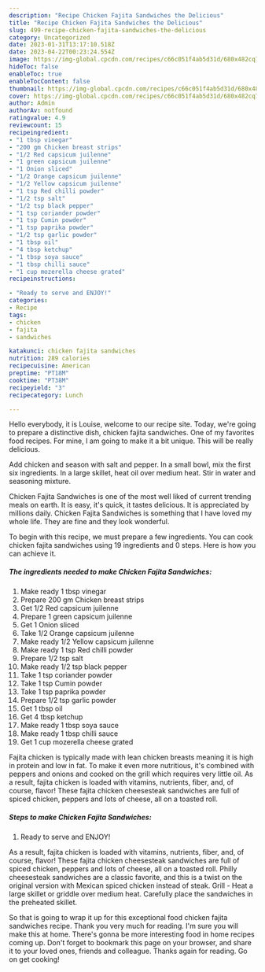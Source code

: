 ```yaml
---
description: "Recipe Chicken Fajita Sandwiches the Delicious"
title: "Recipe Chicken Fajita Sandwiches the Delicious"
slug: 499-recipe-chicken-fajita-sandwiches-the-delicious
category: Uncategorized
date: 2023-01-31T13:17:10.518Z
date: 2023-04-22T00:23:24.554Z
image: https://img-global.cpcdn.com/recipes/c66c051f4ab5d31d/680x482cq70/chicken-fajita-sandwiches-recipe-main-photo.jpg
hideToc: false
enableToc: true
enableTocContent: false
thumbnail: https://img-global.cpcdn.com/recipes/c66c051f4ab5d31d/680x482cq70/chicken-fajita-sandwiches-recipe-main-photo.jpg
cover: https://img-global.cpcdn.com/recipes/c66c051f4ab5d31d/680x482cq70/chicken-fajita-sandwiches-recipe-main-photo.jpg
author: Admin
authorAv: notfound
ratingvalue: 4.9
reviewcount: 15
recipeingredient:
- "1 tbsp vinegar"
- "200 gm Chicken breast strips"
- "1/2 Red capsicum juilenne"
- "1 green capsicum juilenne"
- "1 Onion sliced"
- "1/2 Orange capsicum juilenne"
- "1/2 Yellow capsicum juilenne"
- "1 tsp Red chilli powder"
- "1/2 tsp salt"
- "1/2 tsp black pepper"
- "1 tsp coriander powder"
- "1 tsp Cumin powder"
- "1 tsp paprika powder"
- "1/2 tsp garlic powder"
- "1 tbsp oil"
- "4 tbsp ketchup"
- "1 tbsp soya sauce"
- "1 tbsp chilli sauce"
- "1 cup mozerella cheese grated"
recipeinstructions:

- "Ready to serve and ENJOY!"
categories:
- Recipe
tags:
- chicken
- fajita
- sandwiches

katakunci: chicken fajita sandwiches 
nutrition: 289 calories
recipecuisine: American
preptime: "PT18M"
cooktime: "PT38M"
recipeyield: "3"
recipecategory: Lunch

---
```



Hello everybody, it is Louise, welcome to our recipe site. Today, we're going to prepare a distinctive dish, chicken fajita sandwiches. One of my favorites food recipes. For mine, I am going to make it a bit unique. This will be really delicious.

Add chicken and season with salt and pepper. In a small bowl, mix the first six ingredients. In a large skillet, heat oil over medium heat. Stir in water and seasoning mixture.

Chicken Fajita Sandwiches is one of the most well liked of current trending meals on earth. It is easy, it's quick, it tastes delicious. It is appreciated by millions daily. Chicken Fajita Sandwiches is something that I have loved my whole life. They are fine and they look wonderful.


To begin with this recipe, we must prepare a few ingredients. You can cook chicken fajita sandwiches using 19 ingredients and 0 steps. Here is how you can achieve it.

<!--inarticleads1-->

##### The ingredients needed to make Chicken Fajita Sandwiches:

1. Make ready 1 tbsp vinegar
1. Prepare 200 gm Chicken breast strips
1. Get 1/2 Red capsicum juilenne
1. Prepare 1 green capsicum juilenne
1. Get 1 Onion sliced
1. Take 1/2 Orange capsicum juilenne
1. Make ready 1/2 Yellow capsicum juilenne
1. Make ready 1 tsp Red chilli powder
1. Prepare 1/2 tsp salt
1. Make ready 1/2 tsp black pepper
1. Take 1 tsp coriander powder
1. Take 1 tsp Cumin powder
1. Take 1 tsp paprika powder
1. Prepare 1/2 tsp garlic powder
1. Get 1 tbsp oil
1. Get 4 tbsp ketchup
1. Make ready 1 tbsp soya sauce
1. Make ready 1 tbsp chilli sauce
1. Get 1 cup mozerella cheese grated


Fajita chicken is typically made with lean chicken breasts meaning it is high in protein and low in fat. To make it even more nutritious, it&#39;s combined with peppers and onions and cooked on the grill which requires very little oil. As a result, fajita chicken is loaded with vitamins, nutrients, fiber, and, of course, flavor! These fajita chicken cheesesteak sandwiches are full of spiced chicken, peppers and lots of cheese, all on a toasted roll. 

<!--inarticleads2-->

##### Steps to make Chicken Fajita Sandwiches:


1. Ready to serve and ENJOY!

As a result, fajita chicken is loaded with vitamins, nutrients, fiber, and, of course, flavor! These fajita chicken cheesesteak sandwiches are full of spiced chicken, peppers and lots of cheese, all on a toasted roll. Philly cheesesteak sandwiches are a classic favorite, and this is a twist on the original version with Mexican spiced chicken instead of steak. Grill - Heat a large skillet or griddle over medium heat. Carefully place the sandwiches in the preheated skillet. 

So that is going to wrap it up for this exceptional food chicken fajita sandwiches recipe. Thank you very much for reading. I'm sure you will make this at home. There's gonna be more interesting food in home recipes coming up. Don't forget to bookmark this page on your browser, and share it to your loved ones, friends and colleague. Thanks again for reading. Go on get cooking!
